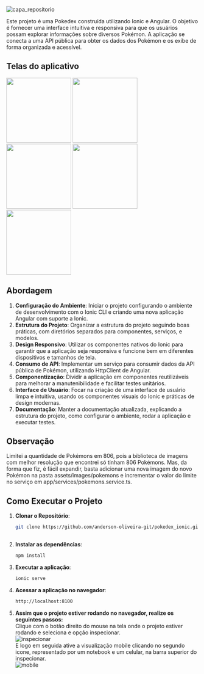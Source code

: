 ![capa_repositorio](https://github.com/anderson-oliveira-git/pokedex_ionic/assets/6682086/46ef3d10-a72e-4c81-b0cc-c3ae1aa47bb5)


Este projeto é uma Pokedex construída utilizando Ionic e Angular. O objetivo é fornecer uma interface intuitiva e responsiva para que os usuários possam explorar informações sobre diversos Pokémon. A aplicação se conecta a uma API pública para obter os dados dos Pokémon e os exibe de forma organizada e acessível.

## Telas do aplicativo
<img src="https://github.com/anderson-oliveira-git/pokedex_ionic/assets/6682086/eecee7f2-22fa-4b17-b29b-aaac9e918372" width="170">
<img src="https://github.com/anderson-oliveira-git/pokedex_ionic/assets/6682086/8a176ce2-892a-479a-abe1-c70128e2bd6f" width="170">
<img src="https://github.com/anderson-oliveira-git/pokedex_ionic/assets/6682086/3ad01c85-9f98-4b93-b08d-9c5203221f15" width="170">
<img src="https://github.com/anderson-oliveira-git/pokedex_ionic/assets/6682086/84442dac-4944-4f39-8a01-ebfaa0067612" width="170">
<img src="https://github.com/anderson-oliveira-git/pokedex_ionic/assets/6682086/7e71db7b-6ed2-44dd-ab81-67c962d4bb39" width="170">

## Abordagem

1. **Configuração do Ambiente**: Iniciar o projeto configurando o ambiente de desenvolvimento com o Ionic CLI e criando uma nova aplicação Angular com suporte a Ionic.
2. **Estrutura do Projeto**: Organizar a estrutura do projeto seguindo boas práticas, com diretórios separados para componentes, serviços, e modelos.
3. **Design Responsivo**: Utilizar os componentes nativos do Ionic para garantir que a aplicação seja responsiva e funcione bem em diferentes dispositivos e tamanhos de tela.
4. **Consumo de API**: Implementar um serviço para consumir dados da API pública de Pokémon, utilizando HttpClient de Angular.
5. **Componentização**: Dividir a aplicação em componentes reutilizáveis para melhorar a manutenibilidade e facilitar testes unitários.
6. **Interface de Usuário**: Focar na criação de uma interface de usuário limpa e intuitiva, usando os componentes visuais do Ionic e práticas de design modernas.
7. **Documentação**: Manter a documentação atualizada, explicando a estrutura do projeto, como configurar o ambiente, rodar a aplicação e executar testes.

## Observação
Limitei a quantidade de Pokémons em 806, pois a biblioteca de imagens com melhor resolução que encontrei só tinham 806 Pokémons. Mas, da forma que fiz, é fácil expandir, basta adicionar uma nova imagem do novo Pokémon na pasta assets/images/pokemons e incrementar o valor do limite no serviço em app/services/pokemons.service.ts.

## Como Executar o Projeto

1. **Clonar o Repositório**:
   ```bash
   git clone https://github.com/anderson-oliveira-git/pokedex_ionic.git
  
2. **Instalar as dependências**:
   ```bash
   npm install

3. **Executar a aplicação**:
   ```bash
   ionic serve

4. **Acessar a aplicação no navegador**:
   ```bash
   http://localhost:8100

5. **Assim que o projeto estiver rodando no navegador, realize os seguintes passos:**\
Clique com o botão direito do mouse na tela onde o projeto estiver rodando e seleciona e opção inspecionar.\
![inspecionar](https://github.com/anderson-oliveira-git/pokedex_ionic/assets/6682086/e45f51c7-fa66-4eb5-9ddf-597a9ac81704)\
E logo em seguida ative a visualização mobile clicando no segundo icone, representado por um notebook e um celular, na barra superior do inspecionar.\
![mobile](https://github.com/anderson-oliveira-git/pokedex_ionic/assets/6682086/ba5619e4-4583-4ccc-86b3-551a5e266be8)


